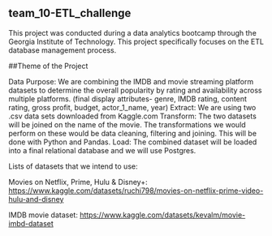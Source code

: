 ## team_10-ETL_challenge
This project was conducted during a data analytics bootcamp through the Georgia Institute of Technology. This project specifically focuses on the ETL database management process. 

##Theme of the Project

Data Purpose: We are combining the IMDB and movie streaming platform datasets to determine the overall popularity by rating and availability across multiple platforms.
(final display attributes- genre, IMDB rating, content rating, gross profit, budget, actor_1_name, year)
Extract: We are using two .csv data sets downloaded from Kaggle.com
Transform: The two datasets will be joined on the name of the movie. The transformations we would perform on these would be data cleaning, filtering and joining. This will be done with Python and Pandas. 
Load: The combined dataset will be loaded into a final relational database and we will use Postgres.

Lists of datasets that we intend to use: 

Movies on Netflix, Prime, Hulu & Disney+:
https://www.kaggle.com/datasets/ruchi798/movies-on-netflix-prime-video-hulu-and-disney

IMDB movie dataset:
https://www.kaggle.com/datasets/kevalm/movie-imbd-dataset
